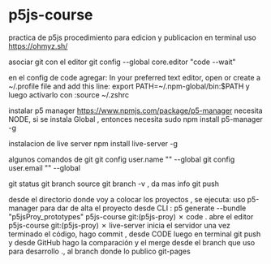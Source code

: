 # p5js-course
practica de p5js
procedimiento para edicion y publicacion
en terminal uso https://ohmyz.sh/

asociar git con el editor
git config --global core.editor "code --wait"

en el config de code agregar:
In your preferred text editor, open or create a ~/.profile file and add this line:
 export PATH=~/.npm-global/bin:$PATH
y luego activarlo con :source ~/.zshrc


instalar p5 manager  https://www.npmjs.com/package/p5-manager
necesita NODE, si se instala Global , entonces necesita sudo
npm install p5-manager -g

instalacion de live server
npm install live-server -g


algunos comandos de git
git config user.name "" --global
git config user.email ""  --global

git status
git branch source
git branch -v  , da mas info
git push

desde el directorio donde voy a colocar los proyectos , se ejecuta:
uso p5-manager para dar de alta el proyecto desde CLI : p5 generate --bundle "p5jsProy_prototypes"
 p5js-course git:(p5js-proy) ✗ code .   abre  el editor
 p5js-course git:(p5js-proy) ✗ live-server     inicia el servidor
 una vez terminado el código, hago commit , desde CODE 
luego en terminal  git push
y desde GitHub  hago la comparación y el merge desde el branch que uso para desarrollo ., al branch donde lo publico git-pages
